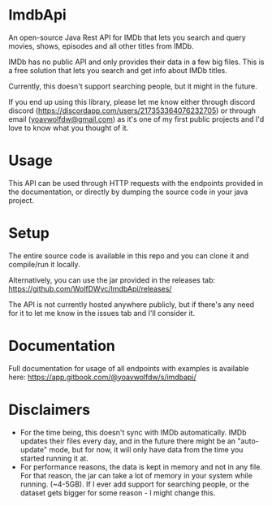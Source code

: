 # ImdbApi
An open-source Java Rest API for IMDb that lets you search and query movies, shows, episodes and all other titles from IMDb.

IMDb has no public API and only provides their data in a few big files. This is a free solution that lets you search and get info about IMDb titles.

Currently, this doesn't support searching people, but it might in the future.

If you end up using this library, please let me know either through discord discord (https://discordapp.com/users/217353364076232705) or through email (yoavwolfdw@gmail.com) as it's one of my first public projects and I'd love to know what you thought of it.

# Usage
 
This API can be used through HTTP requests with the endpoints provided in the documentation, or directly by dumping the source code in your java project.

# Setup
The entire source code is available in this repo and you can clone it and compile/run it locally.

Alternatively, you can use the jar provided in the releases tab: https://github.com/WolfDWyc/ImdbApi/releases/

The API is not currently hosted anywhere publicly, but if there's any need for it to let me know in the issues tab and I'll consider it.
 
# Documentation
 Full documentation for usage of all endpoints with examples is available here: https://app.gitbook.com/@yoavwolfdw/s/imdbapi/
 
 # Disclaimers
 
 - For the time being, this doesn't sync with IMDb automatically. IMDb updates their files every day, and in the future there might be an "auto-update" mode, but for now, it will only have data from the time you started running it at.
 - For performance reasons, the data is kept in memory and not in any file. For that reason, the jar can take a lot of memory in your system while running. (~4-5GB). If I ever add support for searching people, or the dataset gets bigger for some reason - I might change this. 
 
 

 
 
